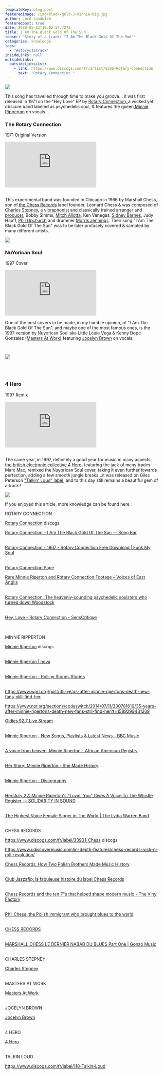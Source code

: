 ```yaml
---
templateKey: blog-post
featuredimage: /img/black-gold-3-minnie-big.jpg
author: Lord Sandwich
featuredpost: true
date: 2020-05-13T19:02:57.727Z
title: I Am The Black Gold Of The Sun
teaser: 'Story of a track: "I Am The Black Gold Of The Sun"'
categories: knowledge
tags:
  - "#storyofatrack"
insideLinks: null
outsideLinks:
  outsideLinksList:
    - link: https://www.discogs.com/fr/artist/8286-Rotary-Connection
      text: "Rotary Connection "
---
```

![](/img/black-gold-3-minnie-big.jpg)

This song has travelled through time to make you groove... it was first released in 1971 on the "Hey Love" EP by [Rotary Connection, ](https://en.wikipedia.org/wiki/Rotary_Connection)a wicked yet obscure band labeled as psychedelic soul, & features the queen[ Minnie Ripperton](https://en.wikipedia.org/wiki/Minnie_Riperton) on vocals...  <br>

### The Rotary Connection

1971 Original Version

<iframe src="https://www.youtube.com/embed/SsY_rRFncGU" frameborder="0" allow="accelerometer; autoplay; encrypted-media; gyroscope; picture-in-picture" allowfullscreen></iframe>

<br>
<br>

This experimental band was founded in Chicago in 1966 by Marshall Chess, son of [the Chess Records](https://en.wikipedia.org/wiki/Chess_Records) label founder, Leonard Chess & was composed of [Charles Stepney](https://en.wikipedia.org/wiki/Charles_Stepney), a [vibraphonist](https://en.wikipedia.org/wiki/Vibraphonist) and classically trained [arranger](https://en.wikipedia.org/wiki/Arranger "Arranger") and [producer](https://en.wikipedia.org/wiki/Record_producer "Record producer"), ​Bobby Simms, [Mitch Aliotta](https://en.wikipedia.org/wiki/Mitch_Aliotta "Mitch Aliotta"), Ken Venegas. [Sidney Barnes](https://en.wikipedia.org/w/index.php?title=Sidney_Alexander_Barnes&action=edit&redlink=1 "Sidney Alexander Barnes (page does not exist)"), Judy Hauff, [Phil Upchurch](https://en.wikipedia.org/wiki/Phil_Upchurch "Phil Upchurch") and drummer [Morris Jennings](https://en.wikipedia.org/wiki/Morris_Jennings "Morris Jennings"). Their song "I Am The Black Gold Of The Sun" was to be later profusely covered & sampled by many different artists.

![](/img/black-gold-2-rotary-connection.jpg)

### NuYorican Soul

1997 Cover 

<iframe src="https://www.youtube.com/embed/Rwuy3go1-L8" frameborder="0" allow="accelerometer; autoplay; encrypted-media; gyroscope; picture-in-picture" allowfullscreen></iframe>

One of the best covers to be made, in my humble opinion, of "I Am The Black Gold Of The Sun", and maybe one of the most famous ones, is the 1997 version by Nuyorican Soul aka Little Louie Vega & Kenny Dope Gonzalez ([Masters At Work)](https://en.wikipedia.org/wiki/Masters_at_Work) ​featuring [Jocelyn Brown](https://en.wikipedia.org/wiki/Jocelyn_Brown) on vocals.

<br>

![](/img/black-gold-4-maw.png)

<br>
<br>

### 4 Hero

1997 Remix

<iframe src="https://www.youtube.com/embed/aYBT90PFmoM" frameborder="0" allow="accelerometer; autoplay; encrypted-media; gyroscope; picture-in-picture" allowfullscreen></iframe>

<br>
<br>

The same year, in 1997, definitely a good year for music in many aspects, [the british electronic collective 4 Hero](https://en.wikipedia.org/wiki/4hero), featuring the jack of many trades Marc Mac, remixed the Nuyorican Soul cover, taking it even further towards perfection, adding a few smooth jungle breaks...it was released on Giles Peterson ["Talkin' Loud" label](https://en.wikipedia.org/wiki/Talkin%27_Loud), and to this day still remains a beautiful gem of a track ! 

![](/img/black-gold-6-marcmac.jpg)

If you enjoyed this article, more knowledge can be found here :

ROTARY CONNECTION

[Rotary Connection](https://www.discogs.com/fr/artist/8286-Rotary-Connection) discogs

[Rotary Connection – I Am The Black Gold Of The Sun — Song Bar](http://www.song-bar.com/song-of-the-day/rotary-connection-i-am-the-black-gold-of-the-sun)

|     |     |
| --- | --- |

[Rotary Connection - 1967 - Rotary Connection Free Download | Funk My Soul](https://www.funkmysoul.gr/rotary-connection-1967-rotary-connection/)

|     |     |
| --- | --- |

[Rotary Connection Page](http://www.soulwalking.co.uk/Rotary%20Connection.html)

[Rare Minnie Riperton and Rotary Connection Footage – Voices of East Anglia](http://www.voicesofeastanglia.com/2012/06/rare-minnie-riperton-and-rotary-connection-footage.html)

|     |     |
| --- | --- |

[Rotary Connection: The heavenly-sounding psychedelic soulsters who turned down Woodstock](https://dangerousminds.net/comments/rotary_connection_the_heavenly-sounding_psychedelic_soulsters_who_turned_do)

|     |     |
| --- | --- |

[Hey, Love - Rotary Connection - SensCritique](https://www.senscritique.com/album/Hey_Love/5695743)

|     |     |
| --- | --- |

|     |     |
| --- | --- |

MINNIE RIPPERTON

[Minnie Riperton](https://www.discogs.com/fr/artist/61686-Minnie-Riperton?page=3) discogs

|     |     |
| --- | --- |

[Minnie Riperton | nova](https://www.nova.fr/categorie/des)

|     |     |
| --- | --- |

[Minnie Riperton - Rolling Stones Stories](http://stones-stories.over-blog.com/2019/05/minnie-riperton.html)

|     |     |
| --- | --- |

<https://www.wprl.org/post/35-years-after-minnie-ripertons-death-new-fans-still-find-her>

<https://www.npr.org/sections/codeswitch/2014/07/11/330781619/35-years-after-minnie-ripertons-death-new-fans-still-find-her?t=1589299431309>

[Oldies 92.7 Live Stream](https://live.oldies927az.com/listen/artist/e842abf7-8a63-4602-8879-75958c2884a1)

|     |     |
| --- | --- |

[Minnie Riperton - New Songs, Playlists & Latest News - BBC Music](https://www.bbc.co.uk/music/artists/e842abf7-8a63-4602-8879-75958c2884a1)

|     |     |
| --- | --- |

[A voice from heaven, Minnie Riperton - African American Registry](https://aaregistry.org/story/a-voice-from-heaven-minnie-riperton/)

|     |     |
| --- | --- |

[Her Story: Minnie Riperton - She Made History](http://shemadehistory.com/her-story-minnie-riperton/)

|     |     |
| --- | --- |

[Minnie Riperton - Discography](http://musicmaniamachine.blogspot.com/2018/11/minnie-riperton-discography.html)

|     |     |
| --- | --- |

[Herstory 22: Minnie Riperton's "Lovin' You" Gives A Voice To The Whistle Register — SOLIDARITY IN SOUND](https://www.solidarityinsound.com/blog/herstory-22-minnie-riperton)

|     |     |
| --- | --- |

[The Highest Voice Female Singer in The World | The Lydia Warren Band](http://www.lydiawarren.com/the-highest-voice-female-singer-in-the-world/)

|     |     |
| --- | --- |

CHESS RECORDS

<https://www.discogs.com/fr/label/33931-Chess> discogs

<https://www.udiscovermusic.com/in-depth-features/chess-records-rock-n-roll-revolution/>

[Chess Records: How Two Polish Brothers Made Music History](https://culture.pl/en/article/chess-records-how-two-polish-brothers-made-music-history)

|     |     |
| --- | --- |

[Club Jazzafip: la fabuleuse histoire du label Chess Records](https://www.fip.fr/emissions/club-jazzafip/club-jazzafip-la-fabuleuse-histoire-du-label-chess-records-1967)

|     |     |
| --- | --- |

[Chess Records and the ten 7"s that helped shape modern music - The Vinyl Factory](https://thevinylfactory.com/features/chess-records-and-the-ten-7s-that-helped-shape-modern-music/)

|     |     |
| --- | --- |

[Phil Chess, the Polish immigrant who brought blues to the world](https://www.theguardian.com/music/2016/oct/20/phil-chess-records-chicago-south-side-blues)

|     |     |
| --- | --- |

[CHESS RECORDS](https://www.thefunkysoulstory.com/chess/)

|     |     |
| --- | --- |

[MARSHALL CHESS LE DERNIER NABAB DU BLUES Part One | Gonzo Music](https://gonzomusic.fr/marshall-chess-le-dernier-nabab-du-blues-part-one.html)

|     |     |
| --- | --- |

CHARLES STEPNEY

[Charles Stepney](https://www.discogs.com/fr/artist/195568-Charles-Stepney)

|     |     |
| --- | --- |

MASTERS AT WORK :

[Masters At Work](https://www.discogs.com/fr/artist/142-Masters-At-Work)

|     |     |
| --- | --- |

JOCELYN BROWN

[Jocelyn Brown](https://www.discogs.com/fr/artist/2264-Jocelyn-Brown)

|     |     |
| --- | --- |

4 HERO

[4 Hero](https://www.discogs.com/fr/artist/1096-4-Hero)

|     |     |
| --- | --- |

TALKIN LOUD

<https://www.discogs.com/fr/label/118-Talkin-Loud>